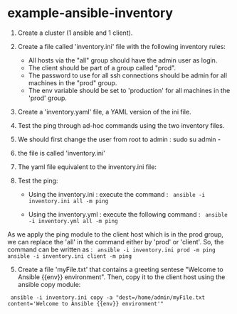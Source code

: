 # example-ansible-inventory

1. Create a cluster (1 ansible and 1 client). 
2. Create a file called 'inventory.ini' file with the following inventory rules:
    -   All hosts via the "all" group should have the admin user as login.
    -   The client should be part of a group called "prod".
    -   The password to use for all ssh connections should be admin for all machines in the "prod" group.
    -   The env variable should be set to 'production' for all machines in the 'prod' group.
3. Create a 'inventory.yaml' file, a YAML version of the ini file. 
4. Test the ping through ad-hoc commands using the two inventory files.


1. We should first change the user from root to admin : 
sudo su admin -

2. the file is called 'inventory.ini'

3. The yaml file equivalent to the inventory.ini file: 

4. Test the ping:
    -   Using the inventory.ini : 
    execute the command : ``` ansible -i inventory.ini all -m ping```

    -   Using the inventory.yml : 
    execute the following command : ``` ansible -i inventory.yml all -m ping```

As we apply the ping module to the client host which is in the prod group, we can replace the 'all' in the command either by 'prod' or 'client'.
So, the command can be written as :
    ``` ansible -i inventory.ini prod -m ping```
    ``` ansible -i inventory.ini client -m ping```

5. Create a file 'myFile.txt' that contains a greeting sentese "Welcome to Ansible {{env}} environment". Then, copy it to the client host using the ansible copy module: 

``` ansible -i inventory.ini copy -a "dest=/home/admin/myFile.txt content='Welcome to Ansible {{env}} environment'"``` 
